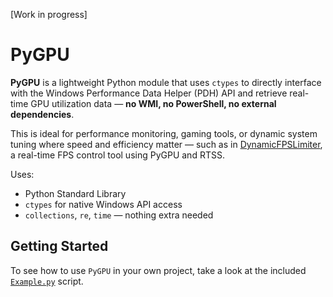 [Work in progress]

# PyGPU

**PyGPU** is a lightweight Python module that uses `ctypes` to directly interface with the Windows Performance Data Helper (PDH) API and retrieve real-time GPU utilization data — **no WMI, no PowerShell, no external dependencies**.

This is ideal for performance monitoring, gaming tools, or dynamic system tuning where speed and efficiency matter — such as in [DynamicFPSLimiter](https://github.com/SameSalamander5710/DynamicFPSLimiter), a real-time FPS control tool using PyGPU and RTSS.

Uses:
- Python Standard Library
- `ctypes` for native Windows API access
- `collections`, `re`, `time` — nothing extra needed

## Getting Started

To see how to use `PyGPU` in your own project, take a look at the included [`Example.py`](./Example.py) script.

